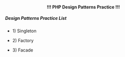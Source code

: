 <h4 align="center"> !!! PHP Design Patterns Practice !!! </h4>

<h5>Design Patterns Practice List</h5>

- <p>1) Singleton </p>
- <p>2) Factory </p>
- <p>3) Facade  </p>
